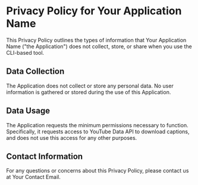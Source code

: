 
# Privacy Policy for Your Application Name

This Privacy Policy outlines the types of information that Your Application Name ("the Application") does not collect, store, or share when you use the CLI-based tool.

## Data Collection
The Application does not collect or store any personal data. No user information is gathered or stored during the use of this Application.

## Data Usage
The Application requests the minimum permissions necessary to function. Specifically, it requests access to YouTube Data API to download captions, and does not use this access for any other purposes.

## Contact Information
For any questions or concerns about this Privacy Policy, please contact us at Your Contact Email.
